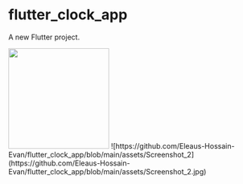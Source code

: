 # flutter_clock_app

A new Flutter project.

<img src="[https://image-url.type](https://github.com/Eleaus-Hossain-Evan/flutter_clock_app/blob/main/assets/Screenshot_1.jpg)" width="200" height="200"/>
![https://github.com/Eleaus-Hossain-Evan/flutter_clock_app/blob/main/assets/Screenshot_2](https://github.com/Eleaus-Hossain-Evan/flutter_clock_app/blob/main/assets/Screenshot_2.jpg)
